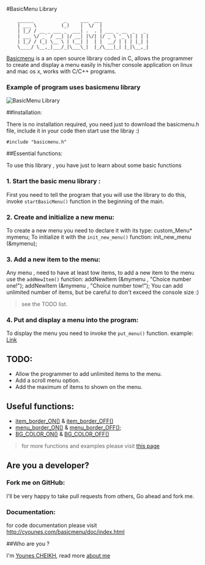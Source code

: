 #BasicMenu Library


		______           _     ___  ___                 
		| ___ \         (_)    |  \/  |                 
		| |_/ / __ _ ___ _  ___| .  . | ___ _ __  _   _ 
		| ___ \/ _` / __| |/ __| |\/| |/ _ \ '_ \| | | |
		| |_/ / (_| \__ \ | (__| |  | |  __/ | | | |_| |
		\____/ \__,_|___/_|\___\_|  |_/\___|_| |_|\__,_|                                             
                                               


[Basicmenu](http://cyounes.com/projects/basicmenu) is a an open source library coded in C, allows the programmer to create and display a menu easily in his/her console application on linux and mac os x, works with C/C++ programs.

### Example of program uses basicmenu library
![BasicMenu Library](http://cyounes.com/portail_files/Screen-Shot-2012-09-26-at-01.27.19.png)


##Installation:

There is no installation required, you need just to download the basicmenu.h file, include it in your code then start use the libray :)

	#include "basicmenu.h"

##Essential functions:

To use this library , you have just to learn about some basic functions

### 1. Start the basic menu library :

First you need to tell the program that you will use the library 
to do this, invoke `startBasicMenu()` function in the beginning of the main.

 
### 2. Create and initialize a new menu:

To create a new menu you need to declare it with its type: 
	custom_Menu* mymenu; 
To initialize it with the `init_new_menu()` function: 
	init_new_menu (&mymenu);

### 3. Add a new item to the menu:

Any menu , need to have at least tow items, to add a new item to the menu use the `addNewItem()` function: 
	addNewItem (&mymenu , "Choice number one!");
	addNewItem (&mymenu , "Choice number tow!");
You can add unlimited number of items, but be careful to don't exceed the console size :) 
> see the TODO list.

### 4. Put and display a menu into the program:

To display the menu you need to invoke the `put_menu()` function.
example: [Link](http://cyounes.com/basicmenu/doc/example1_8c-example.html)

## TODO:

+ Allow the programmer to add unlimited items to the menu.
+ Add a scroll menu option.
+ Add the maximum of items to shown on the menu.

## Useful functions:

- [item\_border\_ON()](http://cyounes.com/basicmenu/doc/basicmenu_8h.html#af25248c9cb3d0736be1409117da84682) & [item\_border\_OFF()](http://cyounes.com/basicmenu/doc/basicmenu_8h.html#a1c21c2b1ab331a2c67ef05a9284218da)
- [menu\_border\_ON()](http://cyounes.com/basicmenu/doc/basicmenu_8h.html#a704a37ae8f690f7a54186ee146309cb6) &  [menu\_border\_OFF()](http://cyounes.com/basicmenu/doc/basicmenu_8h.html#a0d9a10f8ced566cb797395039f35fb9d);
- [BG\_COLOR\_ON()](http://cyounes.com/basicmenu/doc/basicmenu_8h.html#ad089e1df4782b887c8eefe307bd42fd4) & [BG\_COLOR\_OFF()](http://cyounes.com/basicmenu/doc/basicmenu_8h.html#a538de9d0a829e45b7fe3d7930bc81a03)

>for more functions and examples please visit [this page](http://cyounes.com/basicmenu/doc/examples.html)


## Are you a developer?

### Fork me on GitHub:

I'll be very happy to take pull requests from others, Go ahead and fork me.

### Documentation: 

for code documentation please visit  <http://cyounes.com/basicmenu/doc/index.html>



##Who are you ?

I'm [Younes CHEIKH][cyounes], read more [about me](http://cyounes.com/about) 

[cyounes]:http://twitter.com/cyounes

